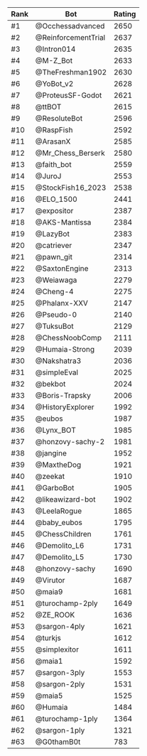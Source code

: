Rank|Bot|Rating
---|---|---
#1|@Occhessadvanced|2650
#2|@ReinforcementTrial|2637
#3|@Intron014|2635
#4|@M-Z_Bot|2633
#5|@TheFreshman1902|2630
#6|@YoBot_v2|2628
#7|@ProteusSF-Godot|2621
#8|@ttBOT|2615
#9|@ResoluteBot|2596
#10|@RaspFish|2592
#11|@ArasanX|2585
#12|@Mr_Chess_Berserk|2580
#13|@faith_bot|2559
#14|@JuroJ|2553
#15|@StockFish16_2023|2538
#16|@ELO_1500|2441
#17|@expositor|2387
#18|@AKS-Mantissa|2384
#19|@LazyBot|2383
#20|@catriever|2347
#21|@pawn_git|2314
#22|@SaxtonEngine|2313
#23|@Weiawaga|2279
#24|@Cheng-4|2275
#25|@Phalanx-XXV|2147
#26|@Pseudo-0|2140
#27|@TuksuBot|2129
#28|@ChessNoobComp|2111
#29|@Humaia-Strong|2039
#30|@Nakshatra3|2036
#31|@simpleEval|2025
#32|@bekbot|2024
#33|@Boris-Trapsky|2006
#34|@HistoryExplorer|1992
#35|@eubos|1987
#36|@Lynx_BOT|1985
#37|@honzovy-sachy-2|1981
#38|@jangine|1952
#39|@MaxtheDog|1921
#40|@zeekat|1910
#41|@GarboBot|1905
#42|@likeawizard-bot|1902
#43|@LeelaRogue|1865
#44|@baby_eubos|1795
#45|@ChessChildren|1761
#46|@Demolito_L6|1731
#47|@Demolito_L5|1730
#48|@honzovy-sachy|1690
#49|@Virutor|1687
#50|@maia9|1681
#51|@turochamp-2ply|1649
#52|@ZE_ROOK|1636
#53|@sargon-4ply|1621
#54|@turkjs|1612
#55|@simplexitor|1611
#56|@maia1|1592
#57|@sargon-3ply|1553
#58|@sargon-2ply|1531
#59|@maia5|1525
#60|@Humaia|1484
#61|@turochamp-1ply|1364
#62|@sargon-1ply|1321
#63|@G0thamB0t|783
